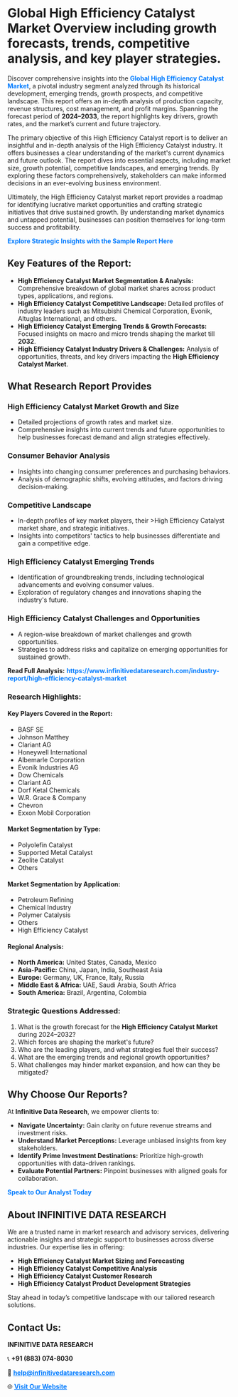 <h1>Global High Efficiency Catalyst Market Overview including growth forecasts, trends, competitive analysis, and key player strategies.</h1>
<p>
Discover comprehensive insights into the 
<a href="https://www.infinitivedataresearch.com/industry-report/high-efficiency-catalyst-market" rel="dofollow" style="color: #007BFF; text-decoration: none;"><strong>Global High Efficiency Catalyst Market</strong></a>, a pivotal industry segment analyzed through its historical development, emerging trends, growth prospects, and competitive landscape. This report offers an in-depth analysis of production capacity, revenue structures, cost management, and profit margins. Spanning the forecast period of <strong>2024–2033</strong>, the report highlights key drivers, growth rates, and the market’s current and future trajectory.
</p>
<p>
The primary objective of this High Efficiency Catalyst report is to deliver an insightful and in-depth analysis of the High Efficiency Catalyst industry. It offers businesses a clear understanding of the market's current dynamics and future outlook. The report dives into essential aspects, including market size, growth potential, competitive landscapes, and emerging trends. By exploring these factors comprehensively, stakeholders can make informed decisions in an ever-evolving business environment.
</p>
<p>
Ultimately, the High Efficiency Catalyst market report provides a roadmap for identifying lucrative market opportunities and crafting strategic initiatives that drive sustained growth. By understanding market dynamics and untapped potential, businesses can position themselves for long-term success and profitability.
</p>
<p>
<a href="https://www.infinitivedataresearch.com/request-sample/reportId=111563" style="color: #007BFF; text-decoration: none;"><strong>Explore Strategic Insights with the Sample Report Here</strong></a>
</p>

<h2>Key Features of the Report:</h2>
<ul>
<li><strong>High Efficiency Catalyst Market Segmentation & Analysis:</strong> Comprehensive breakdown of global market shares across product types, applications, and regions.</li>
<li><strong>High Efficiency Catalyst Competitive Landscape:</strong> Detailed profiles of industry leaders such as Mitsubishi Chemical Corporation, Evonik, Altuglas International, and others.</li>
<li><strong>High Efficiency Catalyst Emerging Trends & Growth Forecasts:</strong> Focused insights on macro and micro trends shaping the market till <strong>2032</strong>.</li>
<li><strong>High Efficiency Catalyst Industry Drivers & Challenges:</strong> Analysis of opportunities, threats, and key drivers impacting the <strong>High Efficiency Catalyst Market</strong>.</li>
</ul>

<h2>What Research Report Provides</h2>
<h3>High Efficiency Catalyst Market Growth and Size</h3>
<ul>
<li>Detailed projections of growth rates and market size.</li>
<li>Comprehensive insights into current trends and future opportunities to help businesses forecast demand and align strategies effectively.</li>
</ul>

<h3>Consumer Behavior Analysis</h3>
<ul>
<li>Insights into changing consumer preferences and purchasing behaviors.</li>
<li>Analysis of demographic shifts, evolving attitudes, and factors driving decision-making.</li>
</ul>

<h3>Competitive Landscape</h3>
<ul>
<li>In-depth profiles of key market players, their >High Efficiency Catalyst market share, and strategic initiatives.</li>
<li>Insights into competitors' tactics to help businesses differentiate and gain a competitive edge.</li>
</ul>

<h3>High Efficiency Catalyst Emerging Trends</h3>
<ul>
<li>Identification of groundbreaking trends, including technological advancements and evolving consumer values.</li>
<li>Exploration of regulatory changes and innovations shaping the industry's future.</li>
</ul>

<h3>High Efficiency Catalyst Challenges and Opportunities</h3>
<ul>
<li>A region-wise breakdown of market challenges and growth opportunities.</li>
<li>Strategies to address risks and capitalize on emerging opportunities for sustained growth.</li>
</ul>
<p><strong>Read Full Analysis:</strong> <a href="https://www.infinitivedataresearch.com/industry-report/high-efficiency-catalyst-market" rel="dofollow" style="color: #007BFF; text-decoration: none;"><strong>https://www.infinitivedataresearch.com/industry-report/high-efficiency-catalyst-market</strong></a></p>
<h3>Research Highlights:</h3>
<h4>Key Players Covered in the Report:</h4>
<ul><li>BASF SE</li><li>Johnson Matthey</li><li>Clariant AG</li><li>Honeywell International</li><li>Albemarle Corporation</li><li>Evonik Industries AG</li><li>Dow Chemicals</li><li>Clariant AG</li><li>Dorf Ketal Chemicals</li><li>W.R. Grace &amp; Company</li><li>Chevron</li><li>Exxon Mobil Corporation</li></ul>
<h4>Market Segmentation by Type:</h4>
<ul><li>Polyolefin Catalyst</li><li>Supported Metal Catalyst</li><li>Zeolite Catalyst</li><li>Others</li></ul>
<h4>Market Segmentation by Application:</h4>
<ul><li>Petroleum Refining</li><li>Chemical Industry</li><li>Polymer Catalysis</li><li>Others</li><li>High Efficiency Catalyst</li></ul>

<h4>Regional Analysis:</h4>
<ul>
<li><strong>North America:</strong> United States, Canada, Mexico</li>
<li><strong>Asia-Pacific:</strong> China, Japan, India, Southeast Asia</li>
<li><strong>Europe:</strong> Germany, UK, France, Italy, Russia</li>
<li><strong>Middle East & Africa:</strong> UAE, Saudi Arabia, South Africa</li>
<li><strong>South America:</strong> Brazil, Argentina, Colombia</li>
</ul>

<h3>Strategic Questions Addressed:</h3>
<ol>
<li>What is the growth forecast for the <strong>High Efficiency Catalyst Market</strong> during 2024–2032?</li>
<li>Which forces are shaping the market's future?</li>
<li>Who are the leading players, and what strategies fuel their success?</li>
<li>What are the emerging trends and regional growth opportunities?</li>
<li>What challenges may hinder market expansion, and how can they be mitigated?</li>
</ol>

<h2>Why Choose Our Reports?</h2>
<p>At <strong>Infinitive Data Research</strong>, we empower clients to:</p>
<ul>
<li><strong>Navigate Uncertainty:</strong> Gain clarity on future revenue streams and investment risks.</li>
<li><strong>Understand Market Perceptions:</strong> Leverage unbiased insights from key stakeholders.</li>
<li><strong>Identify Prime Investment Destinations:</strong> Prioritize high-growth opportunities with data-driven rankings.</li>
<li><strong>Evaluate Potential Partners:</strong> Pinpoint businesses with aligned goals for collaboration.</li>
</ul>
<p><a href="https://www.infinitivedataresearch.com/industry-report/high-efficiency-catalyst-market" rel="dofollow" style="color: #007BFF; text-decoration: none;"><strong>Speak to Our Analyst Today</strong></a></p>

<h2>About INFINITIVE DATA RESEARCH</h2>
<p>We are a trusted name in market research and advisory services, delivering actionable insights and strategic support to businesses across diverse industries. Our expertise lies in offering:</p>
<ul>
<li><strong>High Efficiency Catalyst Market Sizing and Forecasting</strong></li>
<li><strong>High Efficiency Catalyst Competitive Analysis</strong></li>
<li><strong>High Efficiency Catalyst Customer Research</strong></li>
<li><strong>High Efficiency Catalyst Product Development Strategies</strong></li>
</ul>
<p>Stay ahead in today’s competitive landscape with our tailored research solutions.</p>

<h2>Contact Us:</h2>
<p><strong>INFINITIVE DATA RESEARCH</strong></p>
<p>📞 <strong>+91 (883) 074-8030</strong></p>
<p>📧 <strong><a href="mailto:help@infinitivedataresearch.com" style="color: #007BFF;">help@infinitivedataresearch.com</a></strong></p>
<p>🌐 <strong><a href="https://www.infinitivedataresearch.com" rel="dofollow" style="color: #007BFF;">Visit Our Website</a></strong></p>
